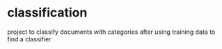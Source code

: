 classification
==============

project to classify documents with categories after using training data to find a classifier